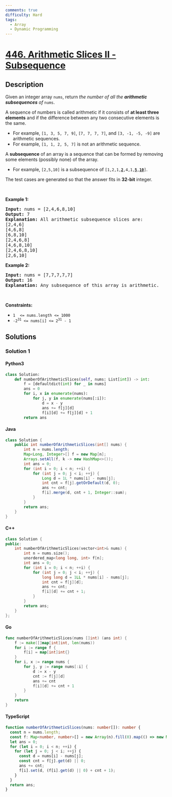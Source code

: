 ```yaml
---
comments: true
difficulty: Hard
tags:
  - Array
  - Dynamic Programming
---
```


<!-- problem:start -->

# [446. Arithmetic Slices II - Subsequence](https://leetcode.com/problems/arithmetic-slices-ii-subsequence)


## Description

<!-- description:start -->

<p>Given an integer array <code>nums</code>, return <em>the number of all the <strong>arithmetic subsequences</strong> of</em> <code>nums</code>.</p>

<p>A sequence of numbers is called arithmetic if it consists of <strong>at least three elements</strong> and if the difference between any two consecutive elements is the same.</p>

<ul>
	<li>For example, <code>[1, 3, 5, 7, 9]</code>, <code>[7, 7, 7, 7]</code>, and <code>[3, -1, -5, -9]</code> are arithmetic sequences.</li>
	<li>For example, <code>[1, 1, 2, 5, 7]</code> is not an arithmetic sequence.</li>
</ul>

<p>A <strong>subsequence</strong> of an array is a sequence that can be formed by removing some elements (possibly none) of the array.</p>

<ul>
	<li>For example, <code>[2,5,10]</code> is a subsequence of <code>[1,2,1,<strong><u>2</u></strong>,4,1,<u><strong>5</strong></u>,<u><strong>10</strong></u>]</code>.</li>
</ul>

<p>The test cases are generated so that the answer fits in <strong>32-bit</strong> integer.</p>

<p>&nbsp;</p>
<p><strong class="example">Example 1:</strong></p>

<pre>
<strong>Input:</strong> nums = [2,4,6,8,10]
<strong>Output:</strong> 7
<strong>Explanation:</strong> All arithmetic subsequence slices are:
[2,4,6]
[4,6,8]
[6,8,10]
[2,4,6,8]
[4,6,8,10]
[2,4,6,8,10]
[2,6,10]
</pre>

<p><strong class="example">Example 2:</strong></p>

<pre>
<strong>Input:</strong> nums = [7,7,7,7,7]
<strong>Output:</strong> 16
<strong>Explanation:</strong> Any subsequence of this array is arithmetic.
</pre>

<p>&nbsp;</p>
<p><strong>Constraints:</strong></p>

<ul>
	<li><code>1&nbsp; &lt;= nums.length &lt;= 1000</code></li>
	<li><code>-2<sup>31</sup> &lt;= nums[i] &lt;= 2<sup>31</sup> - 1</code></li>
</ul>

<!-- description:end -->

## Solutions

<!-- solution:start -->

### Solution 1

<!-- tabs:start -->

#### Python3

```python
class Solution:
    def numberOfArithmeticSlices(self, nums: List[int]) -> int:
        f = [defaultdict(int) for _ in nums]
        ans = 0
        for i, x in enumerate(nums):
            for j, y in enumerate(nums[:i]):
                d = x - y
                ans += f[j][d]
                f[i][d] += f[j][d] + 1
        return ans
```

#### Java

```java
class Solution {
    public int numberOfArithmeticSlices(int[] nums) {
        int n = nums.length;
        Map<Long, Integer>[] f = new Map[n];
        Arrays.setAll(f, k -> new HashMap<>());
        int ans = 0;
        for (int i = 0; i < n; ++i) {
            for (int j = 0; j < i; ++j) {
                Long d = 1L * nums[i] - nums[j];
                int cnt = f[j].getOrDefault(d, 0);
                ans += cnt;
                f[i].merge(d, cnt + 1, Integer::sum);
            }
        }
        return ans;
    }
}
```

#### C++

```cpp
class Solution {
public:
    int numberOfArithmeticSlices(vector<int>& nums) {
        int n = nums.size();
        unordered_map<long long, int> f[n];
        int ans = 0;
        for (int i = 0; i < n; ++i) {
            for (int j = 0; j < i; ++j) {
                long long d = 1LL * nums[i] - nums[j];
                int cnt = f[j][d];
                ans += cnt;
                f[i][d] += cnt + 1;
            }
        }
        return ans;
    }
};
```

#### Go

```go
func numberOfArithmeticSlices(nums []int) (ans int) {
	f := make([]map[int]int, len(nums))
	for i := range f {
		f[i] = map[int]int{}
	}
	for i, x := range nums {
		for j, y := range nums[:i] {
			d := x - y
			cnt := f[j][d]
			ans += cnt
			f[i][d] += cnt + 1
		}
	}
	return
}
```

#### TypeScript

```ts
function numberOfArithmeticSlices(nums: number[]): number {
  const n = nums.length;
  const f: Map<number, number>[] = new Array(n).fill(0).map(() => new Map());
  let ans = 0;
  for (let i = 0; i < n; ++i) {
    for (let j = 0; j < i; ++j) {
      const d = nums[i] - nums[j];
      const cnt = f[j].get(d) || 0;
      ans += cnt;
      f[i].set(d, (f[i].get(d) || 0) + cnt + 1);
    }
  }
  return ans;
}
```

<!-- tabs:end -->

<!-- solution:end -->

<!-- problem:end -->
